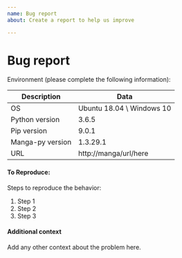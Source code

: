 ```yaml
---
name: Bug report
about: Create a report to help us improve

---
```

# Bug report
Environment (please complete the following information):

<!--
Please remember that developers cannot guess what exactly does not work for you.
You will seem more responsible if you describe the error more fully.
-->

Description | Data
---|---
OS | Ubuntu 18.04 \ Windows 10
Python version | 3.6.5
Pip version | 9.0.1
Manga-py version | 1.3.29.1
URL | http://manga/url/here


#### To Reproduce:
Steps to reproduce the behavior:
1. Step 1
1. Step 2
1. Step 3


#### Additional context
Add any other context about the problem here.
